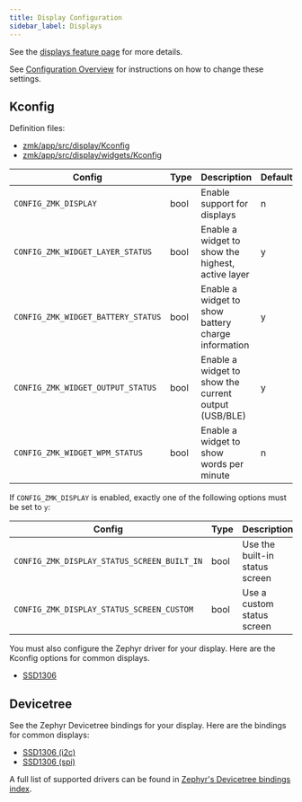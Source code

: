 ```yaml
---
title: Display Configuration
sidebar_label: Displays
---
```


See the [displays feature page](/docs/features/displays) for more details.

See [Configuration Overview](/docs/config/index) for instructions on how to
change these settings.

## Kconfig

Definition files:

- [zmk/app/src/display/Kconfig](https://github.com/zmkfirmware/zmk/blob/main/app/src/display/Kconfig)
- [zmk/app/src/display/widgets/Kconfig](https://github.com/zmkfirmware/zmk/blob/main/app/src/display/widgets/Kconfig)

| Config                             | Type | Description                                          | Default |
| ---------------------------------- | ---- | ---------------------------------------------------- | ------- |
| `CONFIG_ZMK_DISPLAY`               | bool | Enable support for displays                          | n       |
| `CONFIG_ZMK_WIDGET_LAYER_STATUS`   | bool | Enable a widget to show the highest, active layer    | y       |
| `CONFIG_ZMK_WIDGET_BATTERY_STATUS` | bool | Enable a widget to show battery charge information   | y       |
| `CONFIG_ZMK_WIDGET_OUTPUT_STATUS`  | bool | Enable a widget to show the current output (USB/BLE) | y       |
| `CONFIG_ZMK_WIDGET_WPM_STATUS`     | bool | Enable a widget to show words per minute             | n       |

If `CONFIG_ZMK_DISPLAY` is enabled, exactly one of the following options must be set to `y`:

| Config                                      | Type | Description                    | Default |
| ------------------------------------------- | ---- | ------------------------------ | ------- |
| `CONFIG_ZMK_DISPLAY_STATUS_SCREEN_BUILT_IN` | bool | Use the built-in status screen | y       |
| `CONFIG_ZMK_DISPLAY_STATUS_SCREEN_CUSTOM`   | bool | Use a custom status screen     | n       |

You must also configure the Zephyr driver for your display. Here are the Kconfig options for common displays.

- [SSD1306](https://docs.zephyrproject.org/latest/reference/kconfig/CONFIG_SSD1306.html)

## Devicetree

See the Zephyr Devicetree bindings for your display. Here are the bindings for common displays:

- [SSD1306 (i2c)](https://docs.zephyrproject.org/latest/reference/devicetree/bindings/solomon,ssd1306fb-i2c.html)
- [SSD1306 (spi)](https://docs.zephyrproject.org/latest/reference/devicetree/bindings/solomon,ssd1306fb-spi.html)

A full list of supported drivers can be found in [Zephyr's Devicetree bindings index](https://docs.zephyrproject.org/latest/reference/devicetree/bindings.html).
